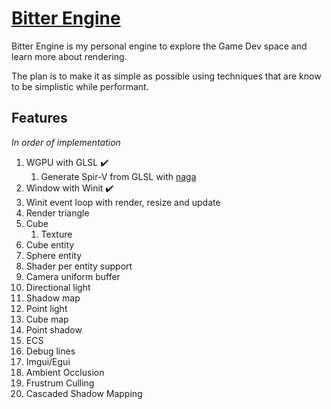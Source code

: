 # [Bitter Engine](https://github.com/bittermandel/bitter-engine)
Bitter Engine is my personal engine to explore the Game Dev space and learn more about rendering.

The plan is to make it as simple as possible using techniques that are know to be simplistic while performant.


## Features
*In order of implementation*

1. WGPU with GLSL ✔️
	1. Generate Spir-V from GLSL with [naga](https://github.com/gfx-rs/naga)
2. Window with Winit ✔️
3. Winit event loop with render, resize and update
4. Render triangle
6. Cube
	1. Texture
7. Cube entity
9. Sphere entity
10. Shader per entity support
11. Camera uniform buffer
12. Directional light
13. Shadow map
14. Point light
15. Cube map
16. Point shadow
17. ECS
18. Debug lines
19. Imgui/Egui
20. Ambient Occlusion
21. Frustrum Culling
22. Cascaded Shadow Mapping